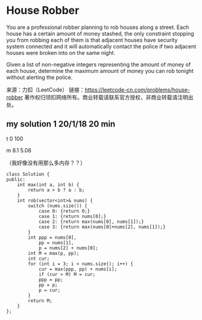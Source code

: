 # House Robber

You are a professional robber planning to rob houses along a street. Each house has a certain amount of money stashed, the only constraint stopping you from robbing each of them is that adjacent houses have security system connected and it will automatically contact the police if two adjacent houses were broken into on the same night.

Given a list of non-negative integers representing the amount of money of each house, determine the maximum amount of money you can rob tonight without alerting the police.

来源：力扣（LeetCode）
链接：https://leetcode-cn.com/problems/house-robber
著作权归领扣网络所有。商业转载请联系官方授权，非商业转载请注明出处。

## my solution 1    20/1/18     20 min

t   0   100

m   8.1 5.08

（我好像没有用那么多内存？？）

```
class Solution {
public:
    int max(int a, int b) {
        return a > b ? a : b;
    }
    int rob(vector<int>& nums) {
        switch (nums.size()) {
            case 0: {return 0;}
            case 1: {return nums[0];}
            case 2: {return max(nums[0], nums[1]);}
            case 3: {return max(nums[0]+nums[2], nums[1]);}
        }
        int ppp = nums[0],
            pp = nums[1],
            p = nums[2] + nums[0];
        int M = max(p, pp);
        int cur;
        for (int i = 3; i < nums.size(); i++) {
            cur = max(ppp, pp) + nums[i];
            if (cur > M) M = cur;
            ppp = pp;
            pp = p;
            p = cur;
        }
        return M;
    }
};
```